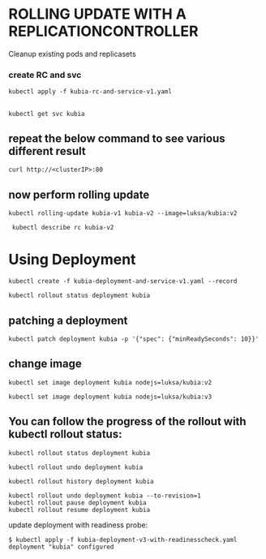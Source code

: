 # ROLLING UPDATE WITH A REPLICATIONCONTROLLER

Cleanup existing pods and replicasets 

### create RC and svc
	kubectl apply -f kubia-rc-and-service-v1.yaml

## 
	kubectl get svc kubia

## repeat the below command to see various different result
	curl http://<clusterIP>:80

## now perform rolling update 
 	kubectl rolling-update kubia-v1 kubia-v2 --image=luksa/kubia:v2
 
	 kubectl describe rc kubia-v2
 
 # Using Deployment 
 
 	kubectl create -f kubia-deployment-and-service-v1.yaml --record
 
  	kubectl rollout status deployment kubia
  
## patching a deployment
  	kubectl patch deployment kubia -p '{"spec": {"minReadySeconds": 10}}'

## change image
  	kubectl set image deployment kubia nodejs=luksa/kubia:v2
  
  	kubectl set image deployment kubia nodejs=luksa/kubia:v3
  
## You can follow the progress of the rollout with kubectl rollout status:

	kubectl rollout status deployment kubia

 	kubectl rollout undo deployment kubia
 
 	kubectl rollout history deployment kubia

	kubectl rollout undo deployment kubia --to-revision=1
	kubectl rollout pause deployment kubia
	kubectl rollout resume deployment kubia
	
update deployment with readiness probe:

	$ kubectl apply -f kubia-deployment-v3-with-readinesscheck.yaml
	deployment "kubia" configured
